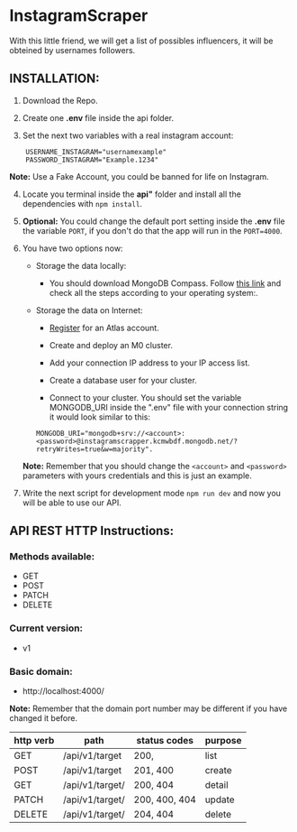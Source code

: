 # InstagramScraper
With this little friend, we will get a list of possibles influencers, it will be obteined by usernames followers.

##  INSTALLATION:
1. Download the Repo.

2. Create one **.env** file inside the api folder.

3. Set the next two variables with a real instagram account:

```
    USERNAME_INSTAGRAM="usernamexample"
    PASSWORD_INSTAGRAM="Example.1234"
```  
**Note:** Use a Fake Account, you could be banned for life on Instagram.

4. Locate you terminal inside the **api"** folder and install all the dependencies with `npm install`. 

5. **Optional:** You could change the default port setting inside the **.env** file the variable `PORT`, if you don't do that the app will run in the `PORT=4000`.

6. You have two options now: 

    + Storage the data locally: 
        - You should download MongoDB Compass. Follow [this link](https://www.mongodb.com/docs/compass/current/install/) and check all the steps according to your operating system:.

    + Storage the data on Internet: 
        - [Register](https://www.mongodb.com/cloud/atlas/register) for an Atlas account. 

        - Create and deploy an M0 cluster.

        - Add your connection IP address to your IP access list.

        - Create a database user for your cluster.

        - Connect to your cluster. You should set the variable MONGODB_URI inside the ".env" file with your connection string it would look similar to this: 
        ```
        MONGODB_URI="mongodb+srv://<account>:<password>@instagramscrapper.kcmwbdf.mongodb.net/?retryWrites=true&w=majority".
        ```

    **Note:** Remember that you should change the  `<account>` and `<password>` parameters with yours credentials and this is just an example.

7. Write the next script for development mode `npm run dev` and now you will be able to use our API.


## API REST HTTP Instructions:

### Methods available: 
- GET
- POST
- PATCH
- DELETE 

### Current version:
- v1 

### Basic domain:
- http://localhost:4000/

**Note:** Remember that the domain port number may be different if you have changed it before.


| http verb | path                 | status codes  | purpose |
| --------- | -------------------- | ------------- | ------- |
| GET       | /api/v1/target       | 200,          | list    |
| POST      | /api/v1/target       | 201, 400      | create  |
| GET       | /api/v1/target/<id>  | 200, 404      | detail  |
| PATCH     | /api/v1/target/<id>  | 200, 400, 404 | update  |
| DELETE    | /api/v1/target/<id>  | 204, 404      | delete  |
